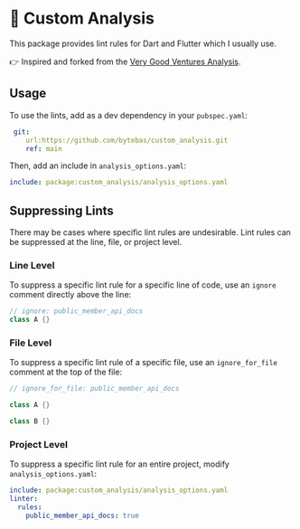 # 🔎 Custom Analysis

This package provides lint rules for Dart and Flutter which I usually use.

👉 Inspired and forked from the [Very Good Ventures Analysis][vgv_linter].

## Usage

To use the lints, add as a dev dependency in your `pubspec.yaml`:

```yaml
 git:
    url:https://github.com/bytebas/custom_analysis.git
    ref: main
```

Then, add an include in `analysis_options.yaml`:

```yaml
include: package:custom_analysis/analysis_options.yaml
```

## Suppressing Lints

There may be cases where specific lint rules are undesirable. Lint rules can be suppressed at the line, file, or project level.

### Line Level

To suppress a specific lint rule for a specific line of code, use an `ignore` comment directly above the line:

```dart
// ignore: public_member_api_docs
class A {}
```

### File Level

To suppress a specific lint rule of a specific file, use an `ignore_for_file` comment at the top of the file:

```dart
// ignore_for_file: public_member_api_docs

class A {}

class B {}
```

### Project Level

To suppress a specific lint rule for an entire project, modify `analysis_options.yaml`:

```yaml
include: package:custom_analysis/analysis_options.yaml
linter:
  rules:
    public_member_api_docs: true
```

[vgv_linter]: https://github.com/VeryGoodOpenSource/very_good_analysis